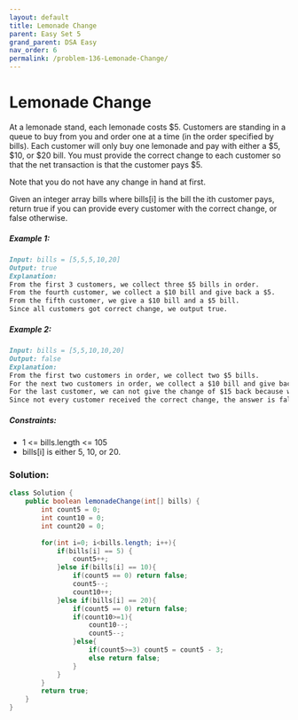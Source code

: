```yaml
---
layout: default
title: Lemonade Change
parent: Easy Set 5
grand_parent: DSA Easy
nav_order: 6
permalink: /problem-136-Lemonade-Change/
---
```

# Lemonade Change
At a lemonade stand, each lemonade costs $5. Customers are standing in a queue to buy from you and order one at a time (in the order specified by bills). Each customer will only buy one lemonade and pay with either a $5, $10, or $20 bill. You must provide the correct change to each customer so that the net transaction is that the customer pays $5.

Note that you do not have any change in hand at first.

Given an integer array bills where bills[i] is the bill the ith customer pays, return true if you can provide every customer with the correct change, or false otherwise.

##### Example 1:
```markdown
Input: bills = [5,5,5,10,20]
Output: true
Explanation:
From the first 3 customers, we collect three $5 bills in order.
From the fourth customer, we collect a $10 bill and give back a $5.
From the fifth customer, we give a $10 bill and a $5 bill.
Since all customers got correct change, we output true.
```
##### Example 2:
```markdown
Input: bills = [5,5,10,10,20]
Output: false
Explanation:
From the first two customers in order, we collect two $5 bills.
For the next two customers in order, we collect a $10 bill and give back a $5 bill.
For the last customer, we can not give the change of $15 back because we only have two $10 bills.
Since not every customer received the correct change, the answer is false.
```
##### Constraints:
* 1 <= bills.length <= 105
* bills[i] is either 5, 10, or 20.

### Solution:
```java
class Solution {
    public boolean lemonadeChange(int[] bills) {
        int count5 = 0;
        int count10 = 0;
        int count20 = 0;
        
        for(int i=0; i<bills.length; i++){
            if(bills[i] == 5) {
                count5++;
            }else if(bills[i] == 10){
                if(count5 == 0) return false;
                count5--;
                count10++;
            }else if(bills[i] == 20){
                if(count5 == 0) return false;
                if(count10>=1){
                    count10--;
                    count5--;
                }else{
                    if(count5>=3) count5 = count5 - 3;
                    else return false;
                }
            }
        }
        return true;
    }
}
```
